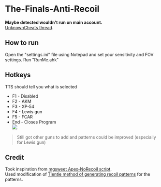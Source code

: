 # The-Finals-Anti-Recoil
**Maybe detected wouldn't run on main account.**\
[UnknownCheats thread](https://www.unknowncheats.me/forum/other-fps-games/616379-finals-ahk-anti-recoil.html).
## How to run
Open the "settings.ini" file using Notepad and set your sensitivity and FOV settings.
Run "RunMe.ahk"
## Hotkeys
TTS should tell you what is selected
- F1 - Disabled
- F2 - AKM
- F3 - XP-54
- F4 - Lewis gun
- F5 - FCAR
- End - Closes Program\
![](https://i.imgur.com/5GRSgry.png) 
> Still got other guns to add and patterns could be improved (especially for Lewis gun)
## Credit
Took inspiration from [mgsweet Apex-NoRecoil script](https://github.com/mgsweet/Apex-NoRecoil-2021).\
Used modification of [Tientie method of generating recoil patterns](https://github.com/vengefulcrop/AE-Recoil-Pattern-Generation/) for the patterns.
